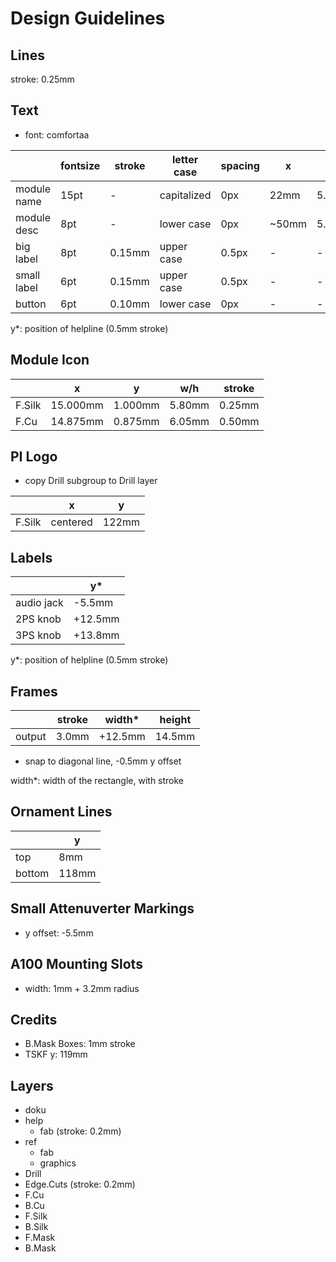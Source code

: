 # Design Guidelines

## Lines

stroke: 0.25mm

## Text

* font: comfortaa

|             | fontsize | stroke | letter case | spacing |     x |    y* |
| ----------- | -------- | ------ | ----------- | ------- | ----- | ----- |
| module name |     15pt |      - | capitalized |     0px |  22mm | 5.7mm |
| module desc |      8pt |      - |  lower case |     0px | ~50mm | 5.7mm |
| big label   |      8pt | 0.15mm |  upper case |   0.5px |     - |     - |
| small label |      6pt | 0.15mm |  upper case |   0.5px |     - |     - |
| button      |      6pt | 0.10mm |  lower case |     0px |     - |     - |

y*: position of helpline (0.5mm stroke)

## Module Icon

|          |        x |       y |    w/h | stroke |
| -------- | -------- | ------- | ------ | ------ |
| F.Silk   | 15.000mm | 1.000mm | 5.80mm | 0.25mm |
| F&#46;Cu | 14.875mm | 0.875mm | 6.05mm | 0.50mm |

## PI Logo

* copy Drill subgroup to Drill layer

|        |        x |     y |
| ------ | -------- | ----- |
| F.Silk | centered | 122mm |

## Labels

|             |       y* |
| ----------- | -------- |
| audio jack  |   -5.5mm |
| 2PS knob    |  +12.5mm |
| 3PS knob    |  +13.8mm |

y*: position of helpline (0.5mm stroke)

## Frames

|        | stroke |  width* | height |
| ------ | ------ | ------- | ------ |
| output |  3.0mm | +12.5mm | 14.5mm |

* snap to diagonal line, -0.5mm y offset

width*: width of the rectangle, with stroke

## Ornament Lines

|        |     y |
| ------ | ----- |
| top    |   8mm |
| bottom | 118mm |

## Small Attenuverter Markings

* y offset: -5.5mm

## A100 Mounting Slots

* width: 1mm + 3.2mm radius

## Credits

* B.Mask Boxes: 1mm stroke
* TSKF y: 119mm

## Layers

* doku
* help
  * fab (stroke: 0.2mm)
* ref
  * fab
  * graphics
* Drill
* Edge.Cuts (stroke: 0.2mm)
* F&#46;Cu
* B&#46;Cu
* F.Silk
* B.Silk
* F.Mask
* B.Mask
